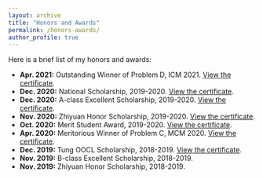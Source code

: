 ```yaml
---
layout: archive
title: "Honors and Awards"
permalink: /honors-awards/
author_profile: true
---
```


<!-- {% if author.googlescholar %}
  You can also find my articles on <u><a href="{{author.googlescholar}}">my Google Scholar profile</a>.</u>
{% endif %}

{% include base_path %}

{% for post in site.honors-awards reversed %}
  {% include archive-single.html %}
{% endfor %} -->

Here is a brief list of my honors and awards:

* **Apr. 2021:** Outstanding Winner of Problem D, ICM 2021. [View the certificate](../files/2021-ICM-D-Outstanding.pdf).
* **Dec. 2020:** National Scholarship, 2019-2020. [View the certificate](../files/2019-2020-national.pdf).
* **Dec. 2020:** A-class Excellent Scholarship, 2019-2020. [View the certificate](../files/2019-2020-A-excellent.pdf).
* **Nov. 2020:** Zhiyuan Honor Scholarship, 2019-2020. [View the certificate](../files/2019-2020-Zhiyuan.png).
* **Oct. 2020:** Merit Student Award, 2019-2020. [View the certificate](../files/2019-2020-merit-student.png).
* **Apr. 2020:** Meritorious Winner of Problem C, MCM 2020. [View the certificate](../files/2020-MCM-C-Meritorious.pdf).
* **Dec. 2019:** Tung OOCL Scholarship, 2018-2019. [View the certificate](../files/2018-2019-Tung-OOCL.png).
* **Nov. 2019:** B-class Excellent Scholarship, 2018-2019.
* **Nov. 2019:** Zhiyuan Honor Scholarship, 2018-2019.

